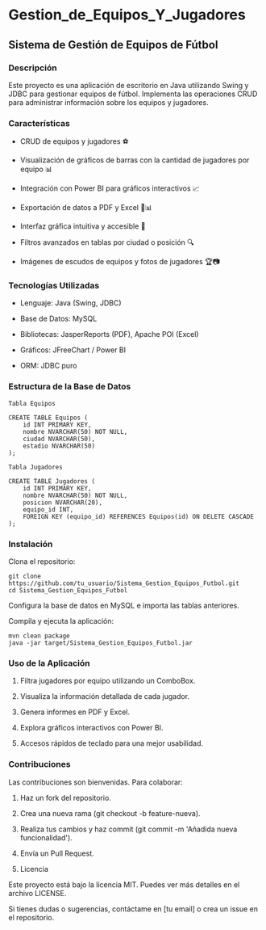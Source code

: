 # Gestion_de_Equipos_Y_Jugadores
## Sistema de Gestión de Equipos de Fútbol

### Descripción

Este proyecto es una aplicación de escritorio en Java utilizando Swing y JDBC para gestionar equipos de fútbol. Implementa las operaciones CRUD para administrar información sobre los equipos y jugadores.

### Características

- CRUD de equipos y jugadores ⚽

- Visualización de gráficos de barras con la cantidad de jugadores por equipo 📊

- Integración con Power BI para gráficos interactivos 📈

- Exportación de datos a PDF y Excel 📄📊

- Interfaz gráfica intuitiva y accesible 🎨

- Filtros avanzados en tablas por ciudad o posición 🔍

- Imágenes de escudos de equipos y fotos de jugadores 🏆📷

### Tecnologías Utilizadas

- Lenguaje: Java (Swing, JDBC)

- Base de Datos: MySQL

- Bibliotecas: JasperReports (PDF), Apache POI (Excel)

- Gráficos: JFreeChart / Power BI

- ORM: JDBC puro

### Estructura de la Base de Datos

```
Tabla Equipos

CREATE TABLE Equipos (
    id INT PRIMARY KEY,
    nombre NVARCHAR(50) NOT NULL,
    ciudad NVARCHAR(50),
    estadio NVARCHAR(50)
);

Tabla Jugadores

CREATE TABLE Jugadores (
    id INT PRIMARY KEY,
    nombre NVARCHAR(50) NOT NULL,
    posicion NVARCHAR(20),
    equipo_id INT,
    FOREIGN KEY (equipo_id) REFERENCES Equipos(id) ON DELETE CASCADE
);
```

### Instalación

Clona el repositorio:

```
git clone https://github.com/tu_usuario/Sistema_Gestion_Equipos_Futbol.git
cd Sistema_Gestion_Equipos_Futbol
```

Configura la base de datos en MySQL e importa las tablas anteriores.

Compila y ejecuta la aplicación:

```
mvn clean package
java -jar target/Sistema_Gestion_Equipos_Futbol.jar
```

### Uso de la Aplicación

1. Filtra jugadores por equipo utilizando un ComboBox.

2. Visualiza la información detallada de cada jugador.

3. Genera informes en PDF y Excel.

4. Explora gráficos interactivos con Power BI.

5. Accesos rápidos de teclado para una mejor usabilidad.

### Contribuciones

Las contribuciones son bienvenidas. Para colaborar:

1. Haz un fork del repositorio.

2. Crea una nueva rama (git checkout -b feature-nueva).

3. Realiza tus cambios y haz commit (git commit -m 'Añadida nueva funcionalidad').

4. Envía un Pull Request.

5. Licencia


Este proyecto está bajo la licencia MIT. Puedes ver más detalles en el archivo LICENSE.

Si tienes dudas o sugerencias, contáctame en [tu email] o crea un issue en el repositorio.

